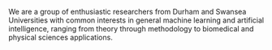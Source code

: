 We are a group of enthusiastic researchers from Durham and Swansea Universities with common interests in general machine learning and artificial intelligence, ranging from theory through methodology to biomedical and physical sciences applications.
